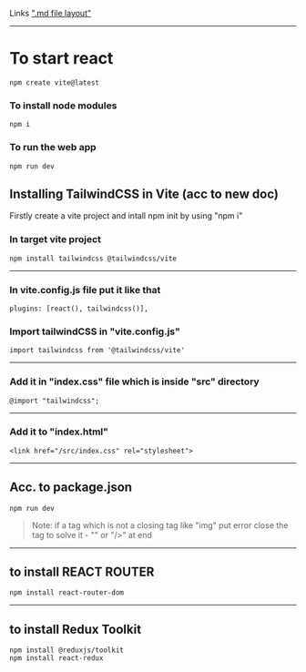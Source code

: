 Links
[".md file layout"](https://youtu.be/bpdvNwvEeSE?si=jLJCT5MvYjCnSBt_)

***

# To start react
`npm create vite@latest`

### To install node modules
`npm i`

### To run the web app
`npm run dev`


## Installing TailwindCSS in Vite (acc to new doc)
 Firstly create a vite project and intall npm init by using "npm i"

### In target vite project
`npm install tailwindcss @tailwindcss/vite`

***

### In vite.config.js file put it like that
`plugins: [react(), tailwindcss()],`

### Import tailwindCSS in "vite.config.js"
`import tailwindcss from '@tailwindcss/vite'`

***

### Add it in "index.css" file which is inside "src" directory
`@import "tailwindcss";`

***

### Add it to "index.html"
`<link href="/src/index.css" rel="stylesheet">`

***

## Acc. to package.json
`npm run dev`

> Note: if a tag which is not a closing tag like "img" put error close the tag to solve it - "<img />" or "/>" at end


***

## to install REACT ROUTER
`npm install react-router-dom`

***

## to install Redux Toolkit
`npm install @reduxjs/toolkit`  <br>
`npm install react-redux`